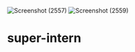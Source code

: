 ![Screenshot (2557)](https://user-images.githubusercontent.com/78993444/175800187-ec6a33b2-d2fb-4290-b84a-315247016a41.png)
![Screenshot (2559)](https://user-images.githubusercontent.com/78993444/175800193-23dc0a69-c2b8-4d41-b1a0-504cf23325b6.png)
# super-intern
